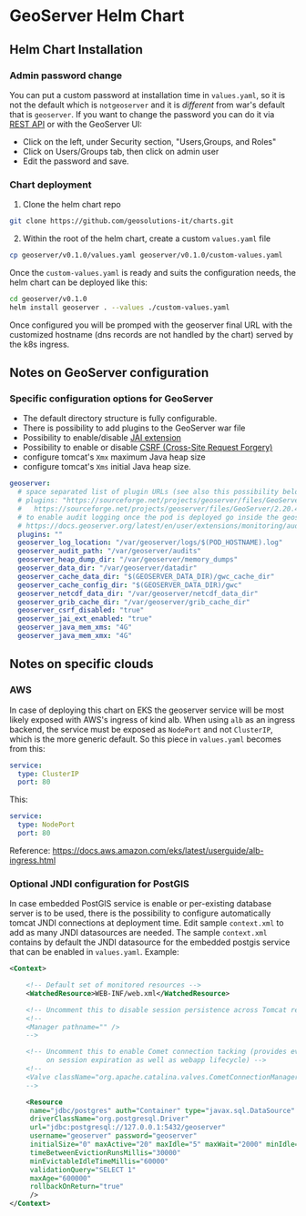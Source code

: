 # GeoServer Helm Chart

## Helm Chart Installation

### Admin password change

You can put a custom password at installation time in `values.yaml`, so it is not the default which is `notgeoserver` and it is *different* from war's default that is `geoserver`.
If you want to change the password you can do it via [REST API](https://docs.geoserver.org/stable/en/user/rest/api/selfadmin.html) or with the GeoServer UI:

- Click on the left, under Security section, "Users,Groups, and Roles"
- Click on Users/Groups tab, then click on admin user
- Edit the password and save.

### Chart deployment

1) Clone the helm chart repo

```bash
git clone https://github.com/geosolutions-it/charts.git
```

2) Within the root of the helm chart, create a custom `values.yaml` file

```bash
cp geoserver/v0.1.0/values.yaml geoserver/v0.1.0/custom-values.yaml
```

Once the `custom-values.yaml` is ready and suits the configuration needs, the helm chart can be deployed like this:

```bash
cd geoserver/v0.1.0
helm install geoserver . --values ./custom-values.yaml
```

Once configured you will be promped with the geoserver final URL with the customized hostname (dns records are not handled by the chart) served by the k8s ingress.

## Notes on GeoServer configuration

### Specific configuration options for GeoServer

- The default directory structure is fully configurable.
- There is possibility to add plugins to the GeoServer war file
- Possibility to enable/disable [JAI extension](https://docs.geoserver.org/master/en/user/configuration/image_processing/index.html)
- Possibility to enable or disable [CSRF (Cross-Site Request Forgery)](https://docs.geoserver.org/stable/en/user/security/webadmin/csrf.html)
- configure tomcat's `Xmx`  maximum Java heap size
- configure tomcat's `Xms` initial Java heap size.

```yml
geoserver:
  # space separated list of plugin URLs (see also this possibility below to format such string)
  # plugins: "https://sourceforge.net/projects/geoserver/files/GeoServer/2.20.4/extensions/geoserver-2.20.4-monitor-plugin.zip \
  #   https://sourceforge.net/projects/geoserver/files/GeoServer/2.20.4/extensions/geoserver-2.20.4-control-flow-plugin.zip"
  # to enable audit logging once the pod is deployed go inside the geoserver pod and configure it in the datadir according to doc:
  # https://docs.geoserver.org/latest/en/user/extensions/monitoring/audit.html
  plugins: ""
  geoserver_log_location: "/var/geoserver/logs/$(POD_HOSTNAME).log"
  geoserver_audit_path: "/var/geoserver/audits"
  geoserver_heap_dump_dir: "/var/geoserver/memory_dumps"
  geoserver_data_dir: "/var/geoserver/datadir"
  geoserver_cache_data_dir: "$(GEOSERVER_DATA_DIR)/gwc_cache_dir"
  geoserver_cache_config_dir: "$(GEOSERVER_DATA_DIR)/gwc"
  geoserver_netcdf_data_dir: "/var/geoserver/netcdf_data_dir"
  geoserver_grib_cache_dir: "/var/geoserver/grib_cache_dir"
  geoserver_csrf_disabled: "true"
  geoserver_jai_ext_enabled: "true"
  geoserver_java_mem_xms: "4G"
  geoserver_java_mem_xmx: "4G"
```

## Notes on specific clouds

### AWS

In case of deploying this chart on EKS the geoserver service will be most likely exposed with AWS's ingress of kind alb.
When using `alb` as an ingress backend, the service must be exposed as `NodePort` and not `ClusterIP`, which is the more generic default.
So this piece in `values.yaml` becomes from this:
```yml
service:
  type: ClusterIP
  port: 80
```

This:
```yml
service:
  type: NodePort
  port: 80
```

Reference: https://docs.aws.amazon.com/eks/latest/userguide/alb-ingress.html

### Optional JNDI configuration for PostGIS

In case embedded PostGIS service is enable or per-existing database server is to be used, there is the possibility to configure automatically 
tomcat JNDI connections at deployment time.
Edit sample `context.xml` to add as many JNDI datasources are needed. The sample `context.xml` contains by default the JNDI datasource for the embedded postgis service that can be enabled in `values.yaml`. Example:

```xml
<Context>

    <!-- Default set of monitored resources -->
    <WatchedResource>WEB-INF/web.xml</WatchedResource>

    <!-- Uncomment this to disable session persistence across Tomcat restarts -->
    <!--
    <Manager pathname="" />
    -->

    <!-- Uncomment this to enable Comet connection tacking (provides events
         on session expiration as well as webapp lifecycle) -->
    <!--
    <Valve className="org.apache.catalina.valves.CometConnectionManagerValve" />
    -->

    <Resource
     name="jdbc/postgres" auth="Container" type="javax.sql.DataSource"
     driverClassName="org.postgresql.Driver"
     url="jdbc:postgresql://127.0.0.1:5432/geoserver"
     username="geoserver" password="geoserver"
     initialSize="0" maxActive="20" maxIdle="5" maxWait="2000" minIdle="0"
     timeBetweenEvictionRunsMillis="30000"
     minEvictableIdleTimeMillis="60000"
     validationQuery="SELECT 1"
     maxAge="600000"
     rollbackOnReturn="true"
     />
</Context>
```
